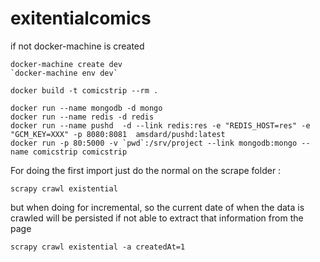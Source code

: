 # exitentialcomics

if not docker-machine is created

```
docker-machine create dev
`docker-machine env dev`
```

```
docker build -t comicstrip --rm .

docker run --name mongodb -d mongo
docker run --name redis -d redis
docker run --name pushd  -d --link redis:res -e "REDIS_HOST=res" -e "GCM_KEY=XXX" -p 8080:8081  amsdard/pushd:latest
docker run -p 80:5000 -v `pwd`:/srv/project --link mongodb:mongo --name comicstrip comicstrip
```



For doing the first import just do the normal on the scrape folder :

```scrapy crawl existential```

but when doing for incremental, so the current date of when the data is crawled will be persisted
if not able to extract that information from the page

```scrapy crawl existential -a createdAt=1```
